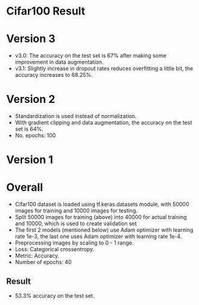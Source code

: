 # Cifar100 Result

# Version 3
- v3.0: The accuracy on the test set is 67% after making some improvement in data augmentation.
- v3.1: Slightly increase in dropout rates reduces overfitting a little bit, the accuracy increases to 68.25%.

# Version 2

- Standardization is used instead of normalization.
- With gradient clipping and data augmentation, the accuracy on the test set is 64%.
- No. epochs: 100

# Version 1

# Overall

- Cifar100 dataset is loaded using tf.keras.datasets module, with 50000 images for training and 10000 images for testing.
- Split 50000 images for training (above) into 40000 for actual training and 10000, which is used to create validation set
- The first 2 models (mentioned below) use Adam optimizer with learning rate 1e-3, the last one uses Adam optimizer with learning rate 1e-4.
- Preprocessing images by scaling to 0 - 1 range.
- Loss: Categorical crossentropy.
- Metric: Accuracy.
- Number of epochs: 40

## Result

- 53.3% accuracy on the test set.
